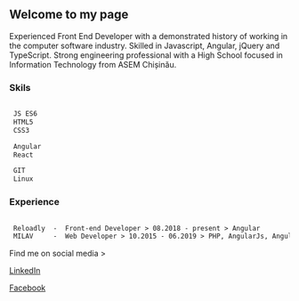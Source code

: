 ## Welcome to my page

Experienced Front End Developer with a demonstrated history of working in the computer software industry. Skilled in Javascript, Angular, jQuery and TypeScript. Strong engineering professional with a High School focused in Information Technology from ASEM Chișinău. 

### Skils


```markdown

 JS ES6
 HTML5
 CSS3

 Angular
 React

 GIT
 Linux

```


### Experience


```markdown

 Reloadly  -  Front-end Developer > 08.2018 - present > Angular
 MILAV     -  Web Developer > 10.2015 - 06.2019 > PHP, AngularJs, Angular 2+

```


Find me on social media > 

[LinkedIn](https://www.linkedin.com/in/johnnytmd/)

[Facebook](https://www.facebook.com/JohnnyTMD)
